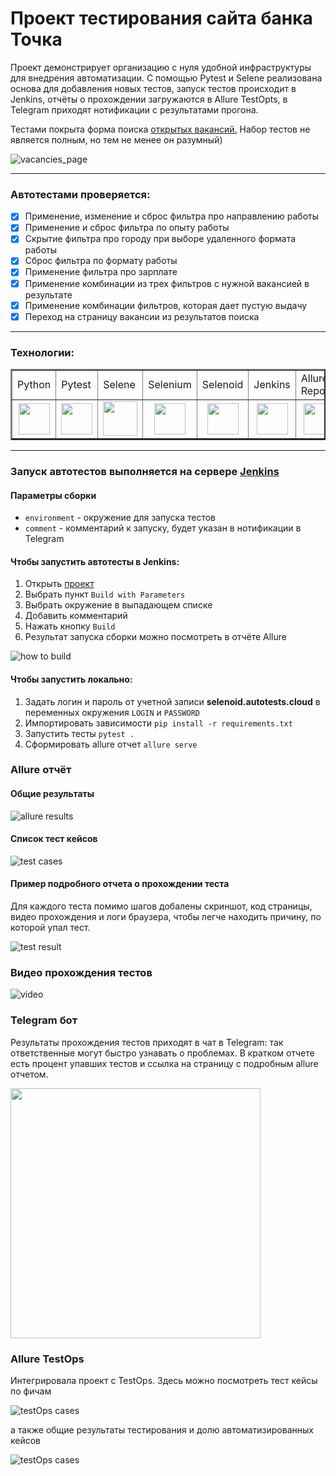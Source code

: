 # Проект тестирования сайта банка Точка</h1>

Проект демонстрирует организацию с нуля удобной инфраструктуры для внедрения автоматизации. 
С помощью Pytest и Selene реализована основа для добавления новых тестов, запуск тестов происходит в Jenkins,
отчёты о прохождении загружаются в Allure TestOpts, 
в Telegram приходят нотификации с результатами прогона.

Тестами покрыта форма поиска [открытых вакансий.](https://tochka.com/hr/vacancies/) 
Набор тестов не является полным, но тем не менее он разумный)

![vacancies_page](resources/images/vacancies_page.png)

---

### Автотестами проверяется:

* [X]  Применение, изменение и сброс фильтра про направлению работы
* [X]  Применение и сброс фильтра по опыту работы
* [X]  Скрытие фильтра про городу при выборе удаленного формата работы
* [X]  Сброс фильтра по формату работы
* [X]  Применение фильтра про зарплате
* [X]  Применение комбинации из трех фильтров с нужной вакансией в результате
* [X]  Применение комбинации фильтров, которая дает пустую выдачу
* [X]  Переход на страницу вакансии из результатов поиска

---

### Технологии:

<table border="2">
  <tbody>
    <tr>
        <td>Python</td>
        <td>Pytest</td>
        <td>Selene</td>
        <td>Selenium</td>
        <td>Selenoid</td>
        <td>Jenkins</td>
        <td>Allure Reports</td>
        <td>Allure TestOps</td>
        <td>Telegram</td>
    </tr>
    <tr>
        <td style="text-align: center;"><img src="resources/icons/python.svg" width="50"></td>
        <td style="text-align: center;"><img src="resources/icons/pytest.png" width="50"></td>
        <td style="text-align: center;"><img src="resources/icons/selene.png" width="55"></td>
        <td style="text-align: center;"><img src="resources/icons/selenium.png" width="50"></td>
        <td style="text-align: center;"><img src="resources/icons/jenkins.png" width="50"></td>
        <td style="text-align: center;"><img src="resources/icons/selenoid.png" width="50"></td>
        <td style="text-align: center;"><img src="resources/icons/allure_report.png" width="50"></td>
        <td style="text-align: center;"><img src="resources/icons/allure_testops.png" width="50"></td>
        <td style="text-align: center;"><img src="resources/icons/telegram.png" width="50"></td>
    </tr>
  </tbody>
</table>

---

### Запуск автотестов выполняется на сервере [Jenkins](https://jenkins.autotests.cloud/job/julia_shilkova-tochka_tests_demo/)

#### Параметры сборки

* `environment` - окружение для запуска тестов
* `comment` - комментарий к запуску, будет указан в нотификации в Telegram

#### Чтобы запустить автотесты в Jenkins:

1. Открыть [проект](https://jenkins.autotests.cloud/job/julia_shilkova-tochka_tests_demo/)
2. Выбрать пункт `Build with Parameters`
3. Выбрать окружение в выпадающем списке
4. Добавить комментарий
5. Нажать кнопку `Build`
6. Результат запуска сборки можно посмотреть в отчёте Allure

![how to build](resources/images/howToBuild.png)

#### Чтобы запустить локально:

1. Задать логин и пароль от учетной записи **selenoid.autotests.cloud** 
в переменных окружения `LOGIN` и `PASSWORD`
2. Импортировать зависимости `pip install -r requirements.txt`
3. Запустить тесты `pytest .`
4. Сформировать allure отчет `allure serve`

### Allure отчёт

#### Общие результаты
![allure results](resources/images/allure_report.png)

#### Список тест кейсов
![test cases](resources/images/test_cases.png)

#### Пример подробного отчета о прохождении теста
Для каждого теста помимо шагов добалены скриншот, код страницы, видео прохождения и логи браузера,
чтобы легче находить причину, по которой упал тест.  

![test result](resources/images/scenario.png)

### Видео прохождения тестов
![video](resources/images/tests_video.gif)

###  Telegram бот
Результаты прохождения тестов приходят в чат в Telegram: так ответственные могут быстро узнавать о проблемах. 
В кратком отчете есть процент упавших тестов и ссылка на страницу с подробным allure отчетом.

<img src="resources/images/telegram_notification.png" width="400">

### Allure TestOps

Интегрировала проект с TestOps. Здесь можно посмотреть тест кейсы по фичам

![testOps cases](resources/images/testOps_test_cases.png)

а также общие результаты тестирования и долю автоматизированных кейсов

![testOps cases](resources/images/testOps_dashboard.png)







